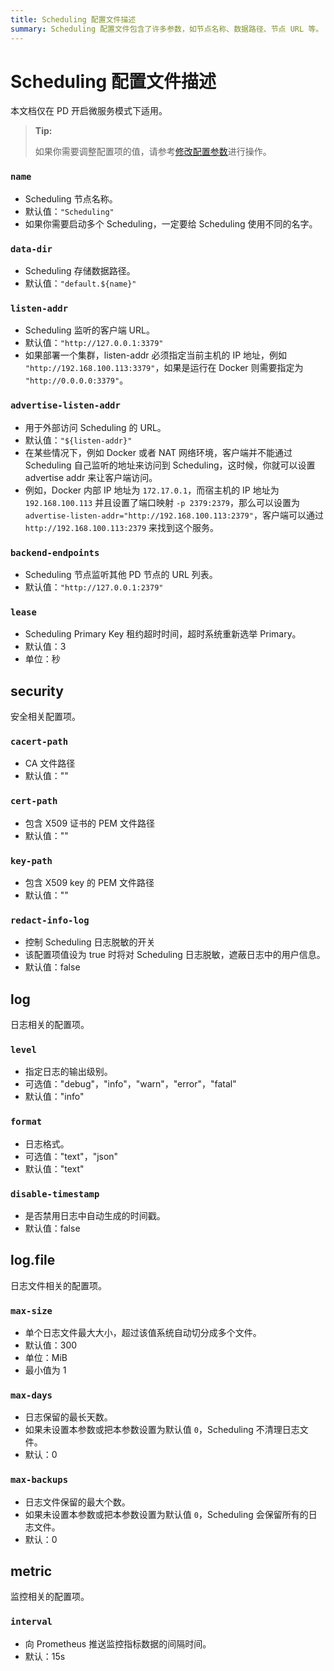```yaml
---
title: Scheduling 配置文件描述
summary: Scheduling 配置文件包含了许多参数，如节点名称、数据路径、节点 URL 等。
---
```


# Scheduling 配置文件描述

<!-- markdownlint-disable MD001 -->

本文档仅在 PD 开启微服务模式下适用。

> **Tip:**
>
> 如果你需要调整配置项的值，请参考[修改配置参数](/maintain-tidb-using-tiup.md#修改配置参数)进行操作。

### `name`

- Scheduling 节点名称。
- 默认值：`"Scheduling"`
- 如果你需要启动多个 Scheduling，一定要给 Scheduling 使用不同的名字。

### `data-dir`

- Scheduling 存储数据路径。
- 默认值：`"default.${name}"`

### `listen-addr`

- Scheduling 监听的客户端 URL。
- 默认值：`"http://127.0.0.1:3379"`
- 如果部署一个集群，listen-addr 必须指定当前主机的 IP 地址，例如 `"http://192.168.100.113:3379"`，如果是运行在 Docker 则需要指定为 `"http://0.0.0.0:3379"`。

### `advertise-listen-addr`

- 用于外部访问 Scheduling 的 URL。
- 默认值：`"${listen-addr}"`
- 在某些情况下，例如 Docker 或者 NAT 网络环境，客户端并不能通过 Scheduling 自己监听的地址来访问到 Scheduling，这时候，你就可以设置 advertise addr 来让客户端访问。
- 例如，Docker 内部 IP 地址为 `172.17.0.1`，而宿主机的 IP 地址为 `192.168.100.113` 并且设置了端口映射 `-p 2379:2379`，那么可以设置为 `advertise-listen-addr="http://192.168.100.113:2379"`，客户端可以通过 `http://192.168.100.113:2379` 来找到这个服务。

### `backend-endpoints`

- Scheduling 节点监听其他 PD 节点的 URL 列表。
- 默认值：`"http://127.0.0.1:2379"`

### `lease`

- Scheduling Primary Key 租约超时时间，超时系统重新选举 Primary。
- 默认值：3
- 单位：秒

## security

安全相关配置项。

### `cacert-path`

- CA 文件路径
- 默认值：""

### `cert-path`

- 包含 X509 证书的 PEM 文件路径
- 默认值：""

### `key-path`

- 包含 X509 key 的 PEM 文件路径
- 默认值：""

### `redact-info-log`

- 控制 Scheduling 日志脱敏的开关
- 该配置项值设为 true 时将对 Scheduling 日志脱敏，遮蔽日志中的用户信息。
- 默认值：false

## log

日志相关的配置项。

### `level`

- 指定日志的输出级别。
- 可选值："debug"，"info"，"warn"，"error"，"fatal"
- 默认值："info"

### `format`

- 日志格式。
- 可选值："text"，"json"
- 默认值："text"

### `disable-timestamp`

- 是否禁用日志中自动生成的时间戳。
- 默认值：false

## log.file

日志文件相关的配置项。

### `max-size`

- 单个日志文件最大大小，超过该值系统自动切分成多个文件。
- 默认值：300
- 单位：MiB
- 最小值为 1

### `max-days`

- 日志保留的最长天数。
- 如果未设置本参数或把本参数设置为默认值 `0`，Scheduling 不清理日志文件。
- 默认：0

### `max-backups`

- 日志文件保留的最大个数。
- 如果未设置本参数或把本参数设置为默认值 `0`，Scheduling 会保留所有的日志文件。
- 默认：0

## metric

监控相关的配置项。

### `interval`

- 向 Prometheus 推送监控指标数据的间隔时间。
- 默认：15s
